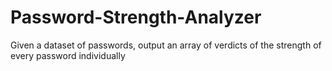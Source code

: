 # Password-Strength-Analyzer
Given a dataset of passwords, output an array of verdicts of the strength of every password individually
